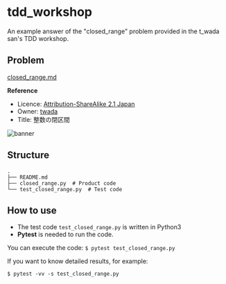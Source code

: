 # tdd_workshop

An example answer of the "closed_range" problem provided in the t_wada san's TDD workshop.

## Problem

[closed_range.md](https://gist.github.com/twada/75fb219c8cc180e9de166d8a58e877b0)

**Reference** 
- Licence: [Attribution-ShareAlike 2.1 Japan](https://creativecommons.org/licenses/by-sa/2.1/jp/)
- Owner: [twada](https://gist.github.com/twada)
- Title: 整数の閉区間

![banner](https://github.com/ababa893/tdd_workshop/blob/image/687474703a2f2f692e6372656174697665636f6d6d6f6e732e6f72672f6c2f62792d73612f322e312f6a702f38387833312e706e67.png "License")



## Structure

```
.
├── README.md
├── closed_range.py  # Product code
└── test_closed_range.py  # Test code
```

## How to use

- The test code `test_closed_range.py` is written in Python3
- **Pytest** is needed to run the code.

You can execute the code:
`$ pytest test_closed_range.py`

If you want to know detailed results, for example:

`$ pytest -vv -s test_closed_range.py`

